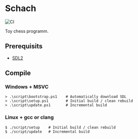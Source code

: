 # Schach

![CI](https://github.com/lclutz/schach/workflows/CI/badge.svg?branch=master)

Toy chess programm.

## Prerequisits

- [SDL2](https://www.libsdl.org/)

## Compile

### Windows + MSVC

```console
> .\script\bootstrap.ps1    # Automatically download SDL
> .\script\setup.ps1        # Initial build / clean rebuild
> .\script\update.ps1       # Incremental build
```

### Linux + gcc or clang

```console
$ ./script/setup    # Initial build / clean rebuild
$ ./script/update   # Incremental build
```
